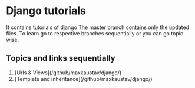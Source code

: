 # Django tutorials
It contains tutorials of django
The master branch contains only the updated files. To learn go to respective branches sequentially or you can go topic wise.

<h2>Topics and links sequentially</h2>
<ol>
<li>[Urls & Views](/github/maxkaustav/django/)</li>
<li>[Templete and inheritance](/github/maxkaustav/django/)</li>
</ol>
